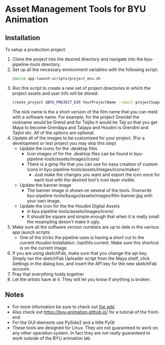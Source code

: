 # Asset Management Tools for BYU Animation

## Installation
To setup a production project:

1. Clone the project into the desired directory and navigate into the byu-pipeline-tools directory.
1. Set up all the necessary environment variables with the following script:
	```bash
	source app-launch-scripts/project_env.sh
	```
1. Run this script to create a new set of project directories in which the project assets and user info will be stored:
	```bash
	create_project $BYU_PROJECT_DIR YourProjectName --email projectSupport@email.com --password projectSupportEmailPassword --nickname name
	```
	The nick name is the a short version of the film name that you can meld with a software name. For example, for the project Grendel the nickname would be Grend and for Taijitu it would be Taij so that you get Maya to become Grendaya and Taijaya and Houdini is Grendini and Taijini etc. All of the options are optional.
1. Update all of the images to be customized for your project. (For a development or test project you may skip this step)
	* Update the icons for the .desktop files
		* Icon images of for the .desktop files can be found in byu-pipeline-tools/assets/images/icons/
		* There is a gimp file that you can use for easy creation of custom icons in byu-pipeline-tools/assets/images/icons/maker/
			* Just make the changes you want and export the icon once for each tool with the desired tool's icon layer visible.
	* Update the banner image
		* The banner image is shown on several of the tools. Overwrite byu-pipeline-tools/byugui/assets/images/film-banner.jpg with your own image.
	* Update the icon for the the Houdini Digital Assets
		* in byu-pipeline-tools/assets/images/icons/
		* It should be square and simple enough that when it is really small the resampling doesn't make it ugly.
1. Make sure all the software version numbers are up to date in the various app launch scripts
	* One of the tricks the pipeline uses is having a short cut to the current Houdini Installation: /opt/hfs.current. Make sure this shortcut is on the current image.
1. If you are using sketchFab, make sure that you change the api key. Simply run the sketchFab Uploader script from the Maya shelf, click Settings in the dialog box, and insert the API key for the new sketchFab account.
1. Pray that everything holds together
1. Let the artists have at it. They will let you know if anything is broken.

## Notes
* For more information be sure to check out [the wiki](https://github.com/byu-animation/byu-pipeline-tools/wiki)
* Also check out https://byu-animation.github.io/ for a tutorial of the front-end
* For the GUI elements use PySide2 and a little PyQt
* These tools are designed for Linux. They are not guaranteed to work on any other operation system. In fact they are not really guaranteed to work outside of the BYU animation lab.
